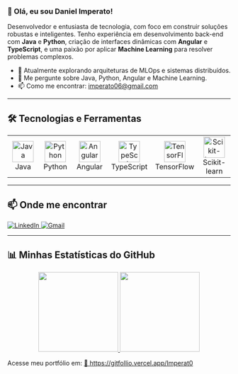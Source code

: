 ### 👋 Olá, eu sou Daniel Imperato!

Desenvolvedor e entusiasta de tecnologia, com foco em construir soluções robustas e inteligentes. Tenho experiência em desenvolvimento back-end com **Java** e **Python**, criação de interfaces dinâmicas com **Angular** e **TypeScript**, e uma paixão por aplicar **Machine Learning** para resolver problemas complexos.

- 🌱 Atualmente explorando arquiteturas de MLOps e sistemas distribuídos.
- 💬 Me pergunte sobre Java, Python, Angular e Machine Learning.
- 📫 Como me encontrar: [imperato06@gmail.com](mailto:imperato06@gmail.com)

---

## 🛠️ Tecnologias e Ferramentas

<table>
  <tr>
    <td align="center" width="96">
      <a href="#macropower-tech">
        <img src="https://cdn.jsdelivr.net/gh/devicons/devicon/icons/java/java-original.svg" width="48" height="48" alt="Java" />
      </a>
      <br>Java
    </td>
    <td align="center" width="96">
      <a href="#macropower-tech">
        <img src="https://cdn.jsdelivr.net/gh/devicons/devicon/icons/python/python-original.svg" width="48" height="48" alt="Python" />
      </a>
      <br>Python
    </td>
    <td align="center" width="96">
      <a href="#macropower-tech">
        <img src="https://cdn.jsdelivr.net/gh/devicons/devicon/icons/angularjs/angularjs-original.svg" width="48" height="48" alt="Angular" />
      </a>
      <br>Angular
    </td>
    <td align="center" width="96">
      <a href="#macropower-tech">
        <img src="https://cdn.jsdelivr.net/gh/devicons/devicon/icons/typescript/typescript-original.svg" width="48" height="48" alt="TypeScript" />
      </a>
      <br>TypeScript
    </td>
     <td align="center" width="96">
      <a href="#macropower-tech">
        <img src="https://cdn.jsdelivr.net/gh/devicons/devicon/icons/tensorflow/tensorflow-original.svg" width="48" height="48" alt="TensorFlow" />
      </a>
      <br>TensorFlow
    </td>
    <td align="center" width="96">
      <a href="#macropower-tech">
        <img src="https://upload.wikimedia.org/wikipedia/commons/thumb/0/05/Scikit_learn_logo_small.svg/1200px-Scikit_learn_logo_small.svg.png" width="48" height="48" alt="Scikit-Learn" />
      </a>
      <br>Scikit-learn
    </td>
  </tr>
</table>

---

## 📫 Onde me encontrar

<p align="left">
  <a href="https://www.linkedin.com/in/daniel-imperato/" target="_blank">
    <img src="https://img.shields.io/badge/LinkedIn-0077B5?style=for-the-badge&logo=linkedin&logoColor=white" alt="LinkedIn">
  </a>
  <a href="mailto:imperato06@gmail.com">
    <img src="https://img.shields.io/badge/Gmail-D14836?style=for-the-badge&logo=gmail&logoColor=white" alt="Gmail">
  </a>
</p>

---

## 📊 Minhas Estatísticas do GitHub

<p align="center">
  <a href="https://github.com/Imperat0">
    <img height="180em" src="https://github-readme-stats.vercel.app/api?username=Imperat0&show_icons=true&theme=dracula&include_all_commits=true&count_private=true"/>
    <img height="180em" src="https://github-readme-stats.vercel.app/api/top-langs/?username=Imperat0&layout=compact&langs_count=7&theme=dracula"/>
  </a>
</p>

Acesse meu portfólio em: 
<a href="https://gitfollio.vercel.app/Imperat0"> 🔗
  https://gitfollio.vercel.app/Imperat0
</a>

<!-- GitFolio:start
{
  "gitfolio": "on",
  "name": "Daniel Imperato",
  "email": "imperato06@gmail.com",
  "tagline": "Full stack developer",
  "avatar_url": "https://avatars.githubusercontent.com/u/80261360?v=4",
  "website": "",
  "githubUser": "Imperat0",
  "linkedinUser": "https://www.linkedin.com/in/daniel-imperato/",
  "about": "Desenvolvedor dedicado, com forte inclinação para a criação de experiências de usuário singulares e eficientes. Meu trabalho é pautado pela dedicação, pelo cuidado na execução e por um desejo constante de aprimoramento profissional. Tenho a convicção de que o setor de tecnologia exige um aprendizado perene e estou preparado para seguir crescendo e enfrentando novos desafios nesta jornada.",
  "showStars": true,
  "showFollowers": true,
  "followers": 16,
  "following": 15,
  "themeId": "professional",
  "tech": [
  "Angular",
  "Java",
  "Python",
  "Typescript",
  "Machine Learning"
],
  "projects": [
  {
    "id": 662773350,
    "repoName": "api-med",
    "url": "https://github.com/Imperat0/api-med",
    "stars": 1,
    "description": "Projeto é utilizado para cadastrar, editar e inativar os médicos e pacientes da clínica voll.med.",
    "image": "",
    "techs": [
      "Java",
      "Spring Boot",
      "Spring Framework"
    ],
    "deploy": "",
    "highlighted": false
  },
  {
    "id": 656416360,
    "repoName": "Imperato-Movies",
    "url": "https://github.com/Imperat0/Imperato-Movies",
    "stars": 0,
    "description": "Foco do projeto, foi referente a formação java orientada a objetos.  Através da formação foi abordado os seguintes tópicos:      Herança     Polimorfismo     Interface     Encapsulamento  E também tra",
    "image": "",
    "techs": [
      "Java",
      "Spring Framework"
    ],
    "deploy": "",
    "highlighted": false
  },
  {
    "id": 654749544,
    "repoName": "email",
    "url": "https://github.com/Imperat0/email",
    "stars": 0,
    "description": "Microservice de envio de email  Desenvolvido com Java 17  Spring Boot: 3.1.0  Depedências      Spring Web     Spring Data JPA     PostgreSQL     Validation     Lombok     Java Mail Sender  Ferramentas",
    "image": "",
    "techs": [
      "Java",
      "PostgreSQL",
      "Spring Web",
      "Lombok"
    ],
    "deploy": "",
    "highlighted": false
  },
  {
    "id": 651241846,
    "repoName": "cardapio",
    "url": "https://github.com/Imperat0/cardapio",
    "stars": 0,
    "description": "Desenvolvido com Java 17 - 3.1.0  Depedências      Spring Boot DevTools     Spring Web     Lombok  Ferramentas      IDE - Intelij     Pg4admin (PostgresSQL)     Postman",
    "image": "",
    "techs": [
      "Java",
      "Spring Web",
      "Lombok"
    ],
    "deploy": "",
    "highlighted": false
  },
  {
    "id": 653365518,
    "repoName": "springboot",
    "url": "https://github.com/Imperat0/springboot",
    "stars": 0,
    "description": "Projeto spring-boot CRUD  Desenvolvido com Java 17 - 3.1.0  Dependências      Spring Boot DevTools     Spring Data JPA     Spring Web     PostgreSQL     Validation  Ferramentas utilizadas para o proje",
    "image": "",
    "techs": [
      "Java",
      "Spring Web",
      "PostgreSQL",
      "Spring Boot DevTools"
    ],
    "deploy": "",
    "highlighted": false
  },
  {
    "id": 929203423,
    "repoName": "ChatBotAI",
    "url": "https://github.com/Imperat0/ChatBotAI",
    "stars": 0,
    "description": "Projeto desenvolvido em Java consumindo a API da openai",
    "image": "",
    "techs": [
      "Java",
      "OpenAi"
    ],
    "deploy": "",
    "highlighted": false
  },
  {
    "id": 944015357,
    "repoName": "sabor-OO",
    "url": "https://github.com/Imperat0/sabor-OO",
    "stars": 0,
    "description": "Projeto desenvolvido em Python, como foco em criar, editar restaurantes",
    "image": "",
    "techs": [
      "Python"
    ],
    "deploy": "",
    "highlighted": false
  }
]
}
GitFolio:end -->
  
